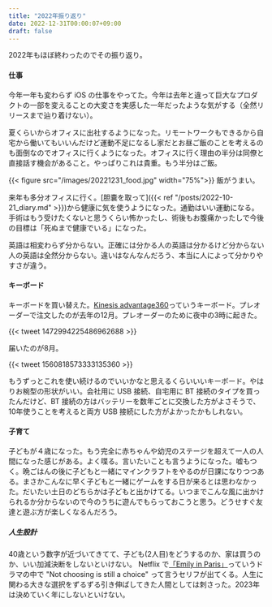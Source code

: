 ```yaml
---
title: "2022年振り返り"
date: 2022-12-31T00:00:07+09:00
draft: false
---
```


2022年もほぼ終わったのでその振り返り。

#### 仕事

今年一年も変わらず iOS の仕事をやってた。今年は去年と違って巨大なプロダクトの一部を変えることの大変さを実感した一年だったような気がする（全然リリースまで辿り着けない）。

夏くらいからオフィスに出社するようになった。リモートワークもできるから自宅から働いてもいいんだけど運動不足になるし家だとお昼ご飯のことを考えるのも面倒なのでオフィスに行くようになった。オフィスに行く理由の半分は同僚と直接話す機会があること。やっぱりこれは貴重。もう半分はご飯。

{{< figure src="/images/20221231_food.jpg" width="75%">}}
飯がうまい。

来年も多分オフィスに行く。[胆嚢を取って]({{< ref "/posts/2022-10-21_diary.md" >}})から健康に気を使うようになった。通勤はいい運動になる。手術はもう受けたくないと思うくらい怖かったし、術後もお腹痛かったしで今後の目標は「死ぬまで健康でいる」になった。

英語は相変わらず分からない。正確には分かる人の英語は分かるけど分からない人の英語は全然分からない。違いはなんなんだろう、本当に人によって分かりやすさが違う。

#### キーボード

キーボードを買い替えた。[Kinesis advantage360](https://kinesis-ergo.com/keyboards/advantage360/)っていうキーボード。プレオーダーで注文したのが去年の12月。プレオーダーのために夜中の3時に起きた。

{{< tweet 1472994225486962688 >}}

届いたのが8月。

{{< tweet 1560818573333135360 >}}

もうずっとこれを使い続けるのでいいかなと思えるくらいいいキーボード。やはりお椀型の形状がいい。会社用に USB 接続、自宅用に BT 接続のタイプを買ったんだけど、BT 接続の方はバッテリーを数年ごとに交換した方がよさそうで、10年使うことを考えると両方 USB 接続にした方がよかったかもしれない。

#### 子育て

子どもが４歳になった。もう完全に赤ちゃんや幼児のステージを超えて一人の人間になった感じがある。よく喋る。言いたいことも言うようになった。嘘もつく。晩ごはんの後に子どもと一緒にマインクラフトをやるのが日課になりつつある。まさかこんなに早く子どもと一緒にゲームをする日が来るとは思わなかった。だいたい土日のどちらかは子どもと出かけてる。いつまでこんな風に出かけられるか分からないので今のうちに遊んでもらっておこうと思う。どうせすぐ友達と遊ぶ方が楽しくなるんだろう。

##### 人生設計

40歳という数字が近づいてきてて、子ども(2人目)をどうするのか、家は買うのか、いい加減決断をしないといけない。
Netflix で[「Emily in Paris」](https://www.netflix.com/browse?jbv=81037371)っていうドラマの中で "Not choosing is still a choice" って言うセリフが出てくる。人生に関わる大きな選択をずるずる引き伸ばしてきた人間としては刺さった。2023年は決めていく年にしないといけない。

